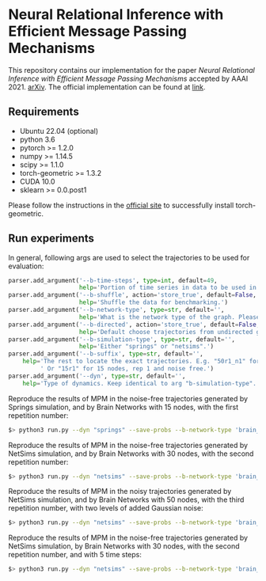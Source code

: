# Neural Relational Inference with Efficient Message Passing Mechanisms

This repository contains our implementation for the paper *Neural Relational Inference with Efficient Message Passing Mechanisms* accepted by AAAI 2021. [arXiv](https://arxiv.org/pdf/2101.09486). The official implementation can be found at [link](https://github.com/hilbert9221/NRI-MPM).

## Requirements

- Ubuntu 22.04 (optional)
- python 3.6
- pytorch >= 1.2.0
- numpy >= 1.14.5
- scipy >= 1.1.0
- torch-geometric >= 1.3.2
- CUDA 10.0
- sklearn >= 0.0.post1

Please follow the instructions in the [official site](https://github.com/rusty1s/pytorch_geometric) to successfully install torch-geometric.



## Run experiments

In general, following args are used to select the trajectories to be used for evaluation:

```python
parser.add_argument('--b-time-steps', type=int, default=49,
                    help='Portion of time series in data to be used in benchmarking. Min = 5, Max = 49')
parser.add_argument('--b-shuffle', action='store_true', default=False,
                    help='Shuffle the data for benchmarking.')
parser.add_argument('--b-network-type', type=str, default='',
                    help='What is the network type of the graph. Please choose from: "brain_networks", "chemical_reaction_networks_in_atmosphere", "food_webs", "gene_coexpression_networks", "gene_regulatory_networks", "intercellular_networks", "landscape_networks", "man-made_organic_reaction_networks", "reaction_networks_inside_living_organism", "social_networks", "vascular_networks".')
parser.add_argument('--b-directed', action='store_true', default=False,
                    help='Default choose trajectories from undirected graphs. Use default only when running experiments on trajectories with gene_coexpression_networks and landscape_networks.')
parser.add_argument('--b-simulation-type', type=str, default='',
                    help='Either "springs" or "netsims".')
parser.add_argument('--b-suffix', type=str, default='',
    help='The rest to locate the exact trajectories. E.g. "50r1_n1" for 50 nodes, rep 1 and noise level 1.'
         ' Or "15r1" for 15 nodes, rep 1 and noise free.')
parser.add_argument('--dyn', type=str, default='',
    help='Type of dynamics. Keep identical to arg "b-simulation-type".')
```



Reproduce the results of MPM in the noise-free trajectories generated by Springs simulation, and by Brain Networks with 15 nodes, with the first repetition number:

```bash
$> python3 run.py --dyn "springs" --save-probs --b-network-type 'brain_networks' --b-directed --b-simulation-type 'springs' --b-suffix '15r1' --epochs 600 --b-shuffle
```

Reproduce the results of MPM in the noise-free trajectories generated by NetSims simulation, and by Brain Networks with 30 nodes, with the second repetition number:

```bash
$> python3 run.py --dyn "netsims" --save-probs --b-network-type 'brain_networks' --b-directed --b-simulation-type 'netsims' --b-suffix '30r2' --epochs 600 --b-shuffle
```

Reproduce the results of MPM in the noisy trajectories generated by NetSims simulation, and by Brain Networks with 50 nodes, with the third repetition number, with two levels of added Gaussian noise:

```bash
$> python3 run.py --dyn "netsims" --save-probs --b-network-type 'brain_networks' --b-directed --b-simulation-type 'netsims' --b-suffix '50r3_n2' --epochs 600
```

Reproduce the results of MPM in the noise-free trajectories generated by NetSims simulation, by Brain Networks with 30 nodes, with the second repetition number, and with 5 time steps:

```bash
$> python3 run.py --dyn "netsims" --save-probs --b-network-type 'brain_networks' --b-directed --b-simulation-type 'netsims' --b-suffix '30r2' --epochs 600 --b-time-steps 5 --b-shuffle
```

